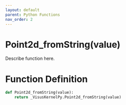 ```yaml
---
layout: default
parent: Python Functions
nav_order: 2
---
```


# Point2d_fromString(value)

Describe function here.

# Function Definition

```python
def Point2d_fromString(value):
    return _VisusKernelPy.Point2d_fromString(value)
```